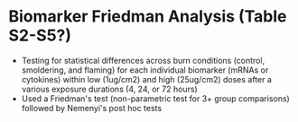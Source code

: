 # Biomarker Friedman Analysis (Table S2-S5?)
- Testing for statistical differences across burn conditions (control, smoldering, and flaming) for each individual biomarker (mRNAs or cytokines) within low (1ug/cm2) and high (25ug/cm2) doses after a various exposure durations (4, 24, or 72 hours)
- Used a Friedman's test (non-parametric test for 3+ group comparisons) followed by Nemenyi's post hoc tests
